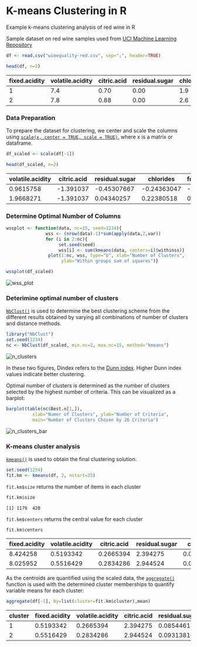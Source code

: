 # K-means Clustering in R
Example k-means clustering analysis of red wine in R

Sample dataset on red wine samples used from [UCI Machine Learning Repository](https://archive.ics.uci.edu/ml/datasets/wine+quality)

```R
df <- read.csv("winequality-red.csv", sep=";", header=TRUE)

head(df, n=2)
```
|fixed.acidity | volatile.acidity | citric.acid | residual.sugar| chlorides | free.sulfur.dioxide |total.sulfur.dioxide | density |  pH | sulphates | alcohol | quality |
|--------------|------------------|-------------|---------------|-----------|-------|------|--------|------|----|---|---|
|1 |         7.4  |           0.70    |    0.00        |    1.9   |  0.076 | 11 | 34 | 0.9978 | 3.51 | 0.56 | 9.4 | 5 |
|2 |          7.8 |           0.88  |      0.00   |         2.6 |    0.098 | 25 | 67 | 0.9968 | 3.20 | 0.68 | 9.8 | 5 |



### Data Preparation
To prepare the dataset for clustering, we center and scale the columns using [`scale(x, center = TRUE, scale = TRUE)`](https://www.rdocumentation.org/packages/base/versions/3.4.3/topics/scale), where x is a matrix or dataframe.
```R
df_scaled <- scale(df[-1])

head(df_scaled, n=2)
```
|volatile.acidity | citric.acid | residual.sugar | chlorides | free.sulfur.dioxide | total.sulfur.dioxide | density | pH | sulphates | alcohol | quality |
|--|--|--|--|--|--|--|--|--|--|--|
| 0.9615758 | -1.391037 | -0.45307667 | -0.24363047 | -0.46604672 | -0.3790141 | 0.55809987 | 1.2882399 | -0.57902538 | -0.9599458 | -0.7875763|
| 1.9668271 | -1.391037 | 0.04340257 | 0.22380518 | 0.87236532 | 0.6241680 | 0.02825193 | -0.7197081 | 0.12891007 | -0.5845942 | -0.7875763|



### Determine Optimal Number of Columns
```R
wssplot <- function(data, nc=15, seed=1234){
               wss <- (nrow(data)-1)*sum(apply(data,2,var))
               for (i in 2:nc){
                    set.seed(seed)
                    wss[i] <- sum(kmeans(data, centers=i)$withinss)}
                plot(1:nc, wss, type="b", xlab="Number of Clusters",
                     ylab="Within groups sum of squares")}

wssplot(df_scaled)
```
![wss_plot](https://github.com/trevorwitter/Clustering/blob/master/wss_plot.jpg)



### Deterimine optimal number of clusters
[`NbClust()`](https://www.rdocumentation.org/packages/NbClust/versions/3.0/topics/NbClust) is used to determine the best clustering scheme from the different results obtained by varying all combinations of number of clusters and distance methods.

```R
library("NbClust")
set.seed(1234)
nc <- NbClust(df_scaled, min.nc=2, max.nc=15, method="kmeans")
```
![n_clusters](https://github.com/trevorwitter/Clustering/blob/master/n_clusters.jpg)

In these two figures, Dindex refers to the [Dunn index](https://en.wikipedia.org/wiki/Dunn_index). Higher Dunn index values indicate better clustering. 

Optimal number of clusters is determined as the number of clusters selected by the highest number of criteria. This can be visualized as a barplot:
```R
barplot(table(nc$Best.n[1,]),
          xlab="Numer of Clusters", ylab="Number of Criteria",
          main="Number of Clusters Chosen by 26 Criteria")
```
![n_clusters_bar](https://github.com/trevorwitter/Clustering/blob/master/n_clusters_bar_plot.jpg)



### K-means cluster analysis
[`kmeans()`](https://www.rdocumentation.org/packages/stats/versions/3.4.3/topics/kmeans) is used to obtain the final clustering solution.  
```R
set.seed(1234)
fit.km <- kmeans(df, 2, nstart=25)
```
`fit.km$size` returns the number of items in each cluster
```R
fit.km$size
```
`[1] 1179  420`

`fit.km$centers` returns the central value for each cluster
```R
fit.km$centers
```
|fixed.acidity | volatile.acidity | citric.acid | residual.sugar| chlorides | free.sulfur.dioxide |total.sulfur.dioxide | density |  pH | sulphates | alcohol | quality |
|--|--|--|--|--|--|--|--|--|--|--|--|
| 8.424258 | 0.5193342 | 0.2665394 | 2.394275 | 0.08544614 | 12.37193 | 30.34436 | 0.9966768 | 3.315522 | 0.6565310 | 10.54022 | 5.724343|
| 8.025952 | 0.5516429 | 0.2834286 | 2.944524 | 0.09313810 | 25.70833 | 91.72857 | 0.9969427 | 3.298738 | 0.6626905 | 10.09389 | 5.388095|

As the centroids are quantified using the scaled data, the [`aggregate()`](https://www.rdocumentation.org/packages/stats/versions/3.4.3/topics/aggregate) function is used with the determined cluster memberships to quantify variable means for each cluster:
```R
aggregate(df[-1], by=list(cluster=fit.km$cluster),mean)
```
|cluster |fixed.acidity | volatile.acidity | citric.acid | residual.sugar| chlorides | free.sulfur.dioxide |total.sulfur.dioxide | density |  pH | sulphates | alcohol | quality |
|--|--|--|--|--|--|--|--|--|--|--|--|--|
| 1 | 0.5193342 | 0.2665394 | 2.394275 | 0.08544614 | 12.37193 | 30.34436 | 0.9966768 | 3.315522 | 0.6565310 | 10.54022 | 5.724343 |
| 2 | 0.5516429 | 0.2834286 | 2.944524 | 0.09313810 | 25.70833 | 91.72857 | 0.9969427 | 3.298738 | 0.6626905 | 10.09389 | 5.388095 |

